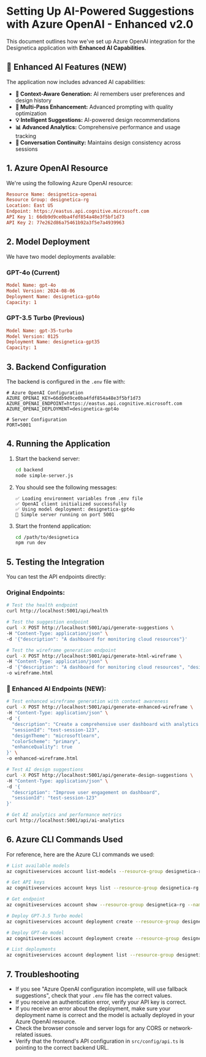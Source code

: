 # Setting Up AI-Powered Suggestions with Azure OpenAI - Enhanced v2.0

This document outlines how we've set up Azure OpenAI integration for the Designetica application with **Enhanced AI Capabilities**.

## 🚀 **Enhanced AI Features (NEW)**

The application now includes advanced AI capabilities:

- **🧠 Context-Aware Generation:** AI remembers user preferences and design history
- **🎨 Multi-Pass Enhancement:** Advanced prompting with quality optimization
- **💡 Intelligent Suggestions:** AI-powered design recommendations
- **📊 Advanced Analytics:** Comprehensive performance and usage tracking
- **🔄 Conversation Continuity:** Maintains design consistency across sessions

## 1. Azure OpenAI Resource

We're using the following Azure OpenAI resource:

```ini
Resource Name: designetica-openai
Resource Group: designetica-rg
Location: East US
Endpoint: https://eastus.api.cognitive.microsoft.com
API Key 1: 66db9d9ce0ba4fdf854a48e3f5bf1d73
API Key 2: 77e262d86a75461b92a3f5e7a4939963
```

## 2. Model Deployment

We have two model deployments available:

### GPT-4o (Current)

```ini
Model Name: gpt-4o
Model Version: 2024-08-06
Deployment Name: designetica-gpt4o
Capacity: 1
```

### GPT-3.5 Turbo (Previous)

```ini
Model Name: gpt-35-turbo
Model Version: 0125
Deployment Name: designetica-gpt35
Capacity: 1
```

## 3. Backend Configuration

The backend is configured in the `.env` file with:

```env
# Azure OpenAI Configuration
AZURE_OPENAI_KEY=66db9d9ce0ba4fdf854a48e3f5bf1d73
AZURE_OPENAI_ENDPOINT=https://eastus.api.cognitive.microsoft.com
AZURE_OPENAI_DEPLOYMENT=designetica-gpt4o

# Server Configuration
PORT=5001
```

## 4. Running the Application

1. Start the backend server:

   ```bash
   cd backend
   node simple-server.js
   ```

2. You should see the following messages:

   ```console
   ✅ Loading environment variables from .env file
   ✅ OpenAI client initialized successfully
   ✅ Using model deployment: designetica-gpt4o
   🚀 Simple server running on port 5001
   ```

3. Start the frontend application:

   ```bash
   cd /path/to/designetica
   npm run dev
   ```

## 5. Testing the Integration

You can test the API endpoints directly:

### **Original Endpoints:**
```bash
# Test the health endpoint
curl http://localhost:5001/api/health

# Test the suggestion endpoint
curl -X POST http://localhost:5001/api/generate-suggestions \
-H "Content-Type: application/json" \
-d '{"description": "A dashboard for monitoring cloud resources"}'

# Test the wireframe generation endpoint
curl -X POST http://localhost:5001/api/generate-html-wireframe \
-H "Content-Type: application/json" \
-d '{"description": "A dashboard for monitoring cloud resources", "designTheme": "microsoftlearn"}' \
-o wireframe.html
```

### **🚀 Enhanced AI Endpoints (NEW):**
```bash
# Test enhanced wireframe generation with context awareness
curl -X POST http://localhost:5001/api/generate-enhanced-wireframe \
-H "Content-Type: application/json" \
-d '{
  "description": "Create a comprehensive user dashboard with analytics and notifications",
  "sessionId": "test-session-123",
  "designTheme": "microsoftlearn",
  "colorScheme": "primary",
  "enhanceQuality": true
}' \
-o enhanced-wireframe.html

# Test AI design suggestions
curl -X POST http://localhost:5001/api/generate-design-suggestions \
-H "Content-Type: application/json" \
-d '{
  "description": "Improve user engagement on dashboard",
  "sessionId": "test-session-123"
}'

# Get AI analytics and performance metrics
curl http://localhost:5001/api/ai-analytics
```

## 6. Azure CLI Commands Used

For reference, here are the Azure CLI commands we used:

```bash
# List available models
az cognitiveservices account list-models --resource-group designetica-rg --name designetica-openai --output table

# Get API keys
az cognitiveservices account keys list --resource-group designetica-rg --name designetica-openai

# Get endpoint
az cognitiveservices account show --resource-group designetica-rg --name designetica-openai --query properties.endpoint

# Deploy GPT-3.5 Turbo model
az cognitiveservices account deployment create --resource-group designetica-rg --name designetica-openai --deployment-name designetica-gpt35 --model-name gpt-35-turbo --model-version 0125 --model-format OpenAI --sku-capacity 1

# Deploy GPT-4o model
az cognitiveservices account deployment create --resource-group designetica-rg --name designetica-openai --deployment-name designetica-gpt4o --model-name gpt-4o --model-version 2024-08-06 --model-format OpenAI --sku-capacity 1

# List deployments
az cognitiveservices account deployment list --resource-group designetica-rg --name designetica-openai --output table
```

## 7. Troubleshooting

- If you see "Azure OpenAI configuration incomplete, will use fallback suggestions", check that your `.env` file has the correct values.
- If you receive an authentication error, verify your API key is correct.
- If you receive an error about the deployment, make sure your deployment name is correct and the model is actually deployed in your Azure OpenAI resource.
- Check the browser console and server logs for any CORS or network-related issues.
- Verify that the frontend's API configuration in `src/config/api.ts` is pointing to the correct backend URL.
